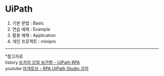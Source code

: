 # UiPath
  
1. 기본 문법 : Basic
2. 연습 예제 : Example
3. 활용 예제 : Application
4. 개인 프로젝트 : minipro
  
  
  
---
*참고자료  
tistory [또치의 삽질 보관함 - UiPath RPA](https://ddochea.tistory.com/34)  
youtube [마개튜브 - RPA UiPath Studio 강의](https://www.youtube.com/playlist?list=PL9pJIcf4koBhelVeCbWcgsPkgFNvrPXBd)


  
